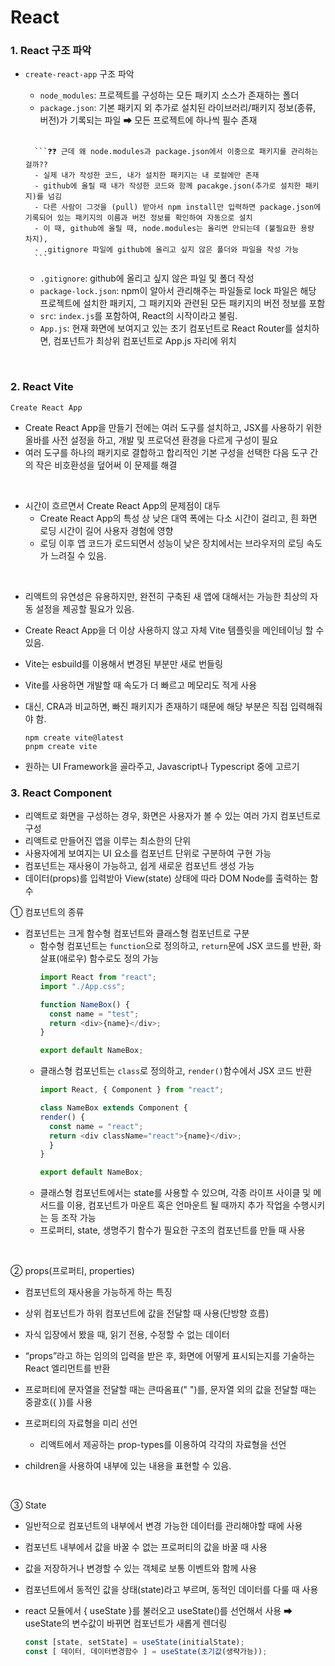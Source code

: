 # React

### 1. React 구조 파악
- `create-react-app` 구조 파악
    - `node_modules`: 프로젝트를 구성하는 모든 패키지 소스가 존재하는 폴더
    - `package.json`: 기본 패키지 외 추가로 설치된 라이브러리/패키지 정보(종류, 버전)가 기록되는 파일 ➡ 모든 프로젝트에 하나씩 필수 존재 
    <br>

        ```❓❓ 근데 왜 node.modules과 package.json에서 이중으로 패키지를 관리하는 걸까??
        - 실제 내가 작성한 코드, 내가 설치한 패키지는 내 로컬에만 존재
        - github에 올릴 때 내가 작성한 코드와 함께 pacakge.json(추가로 설치한 패키지)를 넘김
        - 다른 사람이 그것을 (pull) 받아서 npm install만 입력하면 package.json에 기록되어 있는 패키지의 이름과 버전 정보를 확인하여 자동으로 설치
        - 이 때, github에 올릴 때, node.modules는 올리면 안되는데 (불필요한 용량 차지),
        - .gitignore 파일에 github에 올리고 싶지 않은 폴더와 파일을 작성 가능
        ``` 
    - `.gitignore`: github에 올리고 싶지 않은 파일 및 폴더 작성
    - `package-lock.json`: npm이 알아서 관리해주는 파일들로 lock 파일은 해당 프로젝트에 설치한 패키지, 그 패키지와 관련된 모든 패키지의 버전 정보를 포함
    - `src`: `index.js`를 포함하여, React의 시작이라고 불림.
    - `App.js`: 현재 화면에 보여지고 있는 초기 컴포넌트로 React Router를 설치하면, 컴포넌트가 최상위 컴포넌트로 App.js 자리에 위치
<br>

### 2. React Vite   
`Create React App`
  - Create React App을 만들기 전에는 여러 도구를 설치하고, JSX를 사용하기 위한 올바를 사전 설정을 하고, 개발 및 프로덕션 환경을 다르게 구성이 필요
  - 여러 도구를 하나의 패키지로 결합하고 합리적인 기본 구성을 선택한 다음 도구 간의 작은 비호환성을 덮어써 이 문제를 해결

<br>

- 시간이 흐르면서 Create React App의 문제점이 대두
  - Create React App의 특성 상 낮은 대역 폭에는 다소 시간이 걸리고, 흰 화면 로딩 시간이 길어 사용자 경험에 영향
  - 로딩 이후 앱 코드가 로드되면서 성능이 낮은 장치에서는 브라우저의 로딩 속도가 느려질 수 있음.

<br>

- 리액트의 유연성은 유용하지만, 완전히 구축된 새 앱에 대해서는 가능한 최상의 자동 설정을 제공할 필요가 있음.
- Create React App을 더 이상 사용하지 않고 자체 Vite 템플릿을 메인테이닝 할 수 있음.
- Vite는 esbuild를 이용해서 변경된 부분만 새로 번들링
-  Vite를 사용하면 개발할 때 속도가 더 빠르고 메모리도 적게 사용
-  대신, CRA과 비교하면, 빠진 패키지가 존재하기 때문에 해당 부분은 직접 입력해줘야 함.

    `npm create vite@latest` <br>
    `pnpm create vite`

- 원하는 UI Framework을 골라주고, Javascript나 Typescript 중에 고르기


### 3. React Component

- 리액트로 화면을 구성하는 경우, 화면은 사용자가 볼 수 있는 여러 가지 컴포넌트로 구성
- 리액트로 만들어진 앱을 이루는 최소한의 단위
- 사용자에게 보여지는 UI 요소를 컴포넌트 단위로 구분하여 구현 가능
- 컴포넌트는 재사용이 가능하고, 쉽게 새로운 컴포넌트 생성 가능
- 데이터(props)를 입력받아 View(state) 상태에 따라 DOM Node를 출력하는 함수

① 컴포넌트의 종류

- 컴포넌트는 크게 함수형 컴포넌트와 클래스형 컴포넌트로 구분
  - 함수형 컴포넌트는 `function`으로 정의하고, `return`문에 JSX 코드를 반환, 화살표(애로우) 함수로도 정의 가능
    <br>
    ```javascript
    import React from "react";
    import "./App.css";

    function NameBox() {
      const name = "test";
      return <div>{name}</div>;
    }

    export default NameBox;
    ```
  - 클래스형 컴포넌트는 `class`로 정의하고, `render()`함수에서 JSX 코드 반환
    <br>
    ```javascript
    import React, { Component } from "react";

    class NameBox extends Component {
    render() {
      const name = "react";
      return <div className="react">{name}</div>;
      }
    }

    export default NameBox;
    ```
  - 클래스형 컴포넌트에서는 state를 사용할 수 있으며, 각종 라이프 사이클 및 메서드를 이용, 컴포넌트가 마운트 혹은 언마운트 될 때까지 추가 작업을 수행시키는 등 조작 가능
  - 프로퍼티, state, 생명주기 함수가 필요한 구조의 컴포넌트를 만들 때 사용

<br>

② props(프로퍼티, properties)

- 컴포넌트의 재사용을 가능하게 하는 특징
- 상위 컴포넌트가 하위 컴포넌트에 값을 전달할 때 사용(단방향 흐름)
- 자식 입장에서 봤을 때, 읽기 전용, 수정할 수 없는 데이터
- “props”라고 하는 임의의 입력을 받은 후, 화면에 어떻게 표시되는지를 기술하는 React 엘리먼트를 반환

- 프로퍼티에 문자열을 전달할 때는 큰따옴표(" ")를, 문자열 외의 값을 전달할 때는 중괄호({ })를 사용
- 프로퍼티의 자료형을 미리 선언
  - 리액트에서 제공하는 prop-types를 이용하여 각각의 자료형을 선언
- children을 사용하여 내부에 있는 내용을 표현할 수 있음.

<br>

③ State
- 일반적으로 컴포넌트의 내부에서 변경 가능한 데이터를 관리해야할 때에 사용
- 컴포넌트 내부에서 값을 바꿀 수 없는 프로퍼티의 값을 바꿀 때 사용
- 값을 저장하거나 변경할 수 있는 객체로 보통 이벤트와 함께 사용
- 컴포넌트에서 동적인 값을 상태(state)라고 부르며, 동적인 데이터를 다룰 때 사용
- react 모듈에서 { useState }를 불러오고 useState()를 선언해서 사용 ➡ useState의 변수값이 바뀌면 컴포넌트가 새롭게 렌더링
  
  ```javascript
  const [state, setState] = useState(initialState);
  const [ 데이터, 데이터변경함수 ] = useState(초기값(생략가능));
  ```

